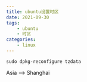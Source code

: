 ```yaml
---
title: ubuntu设置时区
date: 2021-09-30
tags: 
    - ubuntu 
    - 时区
categories: 
    - linux
---
```


`sudo dpkg-reconfigure tzdata` 

Asia --> Shanghai